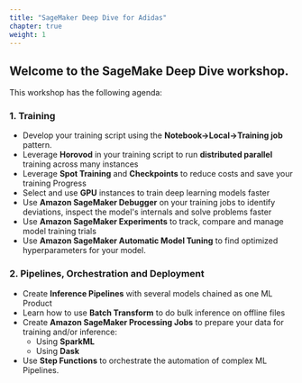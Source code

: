 ```yaml
---
title: "SageMaker Deep Dive for Adidas"
chapter: true
weight: 1
---
```


## Welcome to the SageMake Deep Dive workshop.

This workshop has the following agenda:

### 1. Training

- Develop your training script using the **Notebook->Local->Training job** pattern.
- Leverage **Horovod** in your training script to run **distributed parallel** training across many instances
- Leverage **Spot Training** and **Checkpoints** to reduce costs and save your training Progress
- Select and use **GPU** instances to train deep learning models faster
- Use **Amazon SageMaker Debugger** on your training jobs to identify deviations, inspect the model's internals and solve problems faster
- Use **Amazon SageMaker Experiments** to track, compare and manage model training trials
- Use **Amazon SageMaker Automatic Model Tuning** to find optimized hyperparameters for your model.


### 2. Pipelines, Orchestration and Deployment

- Create **Inference Pipelines** with several models chained as one ML Product
- Learn how to use **Batch Transform** to do bulk inference on offline files
- Create **Amazon SageMaker Processing Jobs** to prepare your data for training and/or inference:
  - Using **SparkML**
  - Using **Dask**
- Use **Step Functions** to orchestrate the automation of complex ML Pipelines.